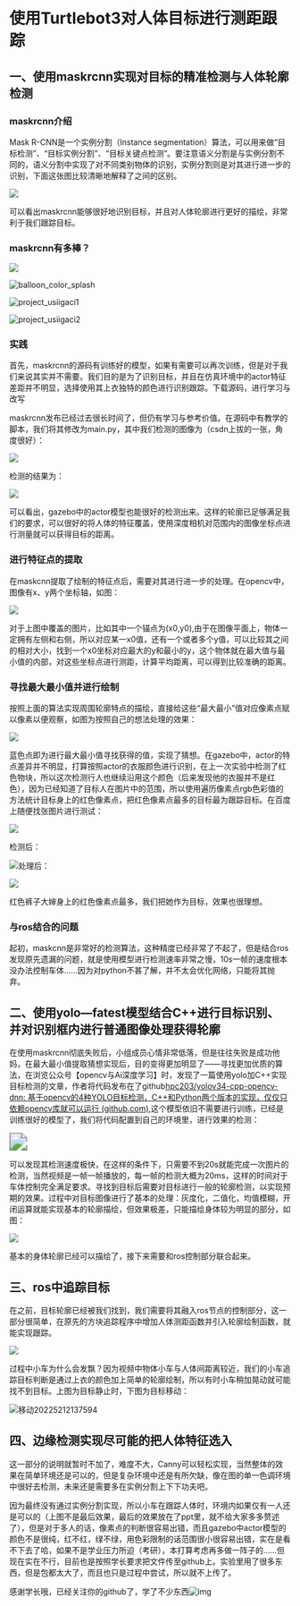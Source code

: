 # 使用Turtlebot3对人体目标进行测距跟踪

## 一、使用maskrcnn实现对目标的精准检测与人体轮廓检测

### maskrcnn介绍

Mask R-CNN是一个实例分割（Instance segmentation）算法，可以用来做“目标检测”、“目标实例分割”、“目标关键点检测”。要注意语义分割是与实例分割不同的，语义分割中实现了对不同类别物体的识别，实例分割则是对其进行进一步的识别，下面这张图比较清晰地解释了之间的区别。

![](C:\Users\LJ\Desktop\wangfei\lasted_homework\readme.imgs\区别.jpg)

可以看出maskrcnn能够很好地识别目标，并且对人体轮廓进行更好的描绘，非常利于我们跟踪目标。

### maskrcnn有多棒？

![](readme.imgs/4k_video.gif)

![balloon_color_splash](readme.imgs/balloon_color_splash.gif)

![project_usiigaci1](readme.imgs/project_usiigaci1.gif)

![project_usiigaci2](readme.imgs/project_usiigaci2.gif)

### 实践

首先，maskrcnn的源码有训练好的模型，如果有需要可以再次训练，但是对于我们来说其实并不需要。我们目的是为了识别目标，并且在仿真环境中的actor特征差距并不明显，选择使用其上衣独特的颜色进行识别跟踪。下载源码，进行学习与改写

[1]: https://github.com/matterport/Mask_RCNN

maskrcnn发布已经过去很长时间了，但仍有学习与参考价值。在源码中有教学的脚本，我们将其修改为main.py，其中我们检测的图像为（csdn上拔的一张，角度很好）：

![](readme.imgs/dchdg8-16531328261661.png)

检测的结果为：

![](readme.imgs/After_makscnn.png)

可以看出，gazebo中的actor模型也能很好的检测出来。这样的轮廓已足够满足我们的要求，可以很好的将人体的特征覆盖，使用深度相机对范围内的图像坐标点进行测量就可以获得目标的距离。

### 进行特征点的提取

在maskcnn提取了绘制的特征点后，需要对其进行进一步的处理。在opencv中，图像有x、y两个坐标轴，如图：

![](readme.imgs/2.png)

对于上图中覆盖的图片，比如其中一个锚点为(x0,y0),由于在图像平面上，物体一定拥有左侧和右侧，所以对应某一x0值，还有一个或者多个y值，可以比较其之间的相对大小，找到一个x0坐标对应最大的y和最小的y，这个物体就在最大值与最小值的内部，对这些坐标点进行测距，计算平均距离，可以得到比较准确的距离。

### 寻找最大最小值并进行绘制

按照上面的算法实现周围轮廓特点的描绘，直接给这些“最大最小”值对应像素点赋以像素以便观察，如图为按照自己的想法处理的效果：

![](readme.imgs/After_actor-16531337802302.png)

蓝色点即为进行最大最小值寻找获得的值，实现了猜想。在gazebo中，actor的特点差异并不明显，打算按照actor的衣服颜色进行识别，在上一次实验中检测了红色物块，所以这次检测行人也继续沿用这个颜色（后来发现他的衣服并不是红色），因为已经知道了目标人在图片中的范围，所以使用遍历像素点rgb色彩值的方法统计目标身上的红色像素点，把红色像素点最多的目标最为跟踪目标。在百度上随便找张图片进行测试：

![](readme.imgs/9.jpg)

检测后：

![](readme.imgs/%E5%BE%88%E6%99%AE%E9%80%9A%E7%9A%84%E5%9B%BE-16531341912503.png)处理后：

![](readme.imgs/After-16531342100444.png)

红色裤子大婶身上的红色像素点最多，我们把她作为目标，效果也很理想。

### 与ros结合的问题

起初，maskcnn是非常好的检测算法，这种精度已经非常了不起了，但是结合ros发现原先遗漏的问题，就是使用模型进行检测速率非常之慢，10s一帧的速度根本没办法控制车体……因为对python不甚了解，并不太会优化网络，只能将其抛弃。

## 二、使用yolo—fatest模型结合C++进行目标识别、并对识别框内进行普通图像处理获得轮廓

在使用maskrcnn彻底失败后，小组成员心情非常低落，但是往往失败是成功他妈，在最大最小值提取猜想实现后，目的变得更加明显了——寻找更加优质的算法，在浏览公众号【opencv与Ai深度学习】时，发现了一篇使用yolo加C++实现目标检测的文章，作者将代码发布在了github[hpc203/yolov34-cpp-opencv-dnn: 基于opencv的4种YOLO目标检测，C++和Python两个版本的实现，仅仅只依赖opencv库就可以运行 (github.com)](https://github.com/hpc203/yolov34-cpp-opencv-dnn),这个模型依旧不需要进行训练，已经是训练很好的模型了，我们将代码配置到自己的环境里，进行效果的检测：

<img src="readme.imgs/%E8%AF%BB%E5%8F%96%E8%A7%86%E9%A2%91%202022-05-17%2017-43-5220225212016231.gif" style="zoom:200%;" />

可以发现其检测速度极快，在这样的条件下，只需要不到20s就能完成一次图片的检测，当然视频是一帧一帧播放的，每一帧的检测大概为20ms，这样的时间对于车体控制完全满足要求。寻找到目标后需要对目标进行一般的轮廓检测，以实现预期的效果。过程中对目标图像进行了基本的处理：灰度化，二值化，均值模糊，开闭运算就能实现基本的轮廓描绘，但效果极差，只能描绘身体较为明显的部分，如图：

![](readme.imgs/srcimage%202022-05-17%2017-44-2920225212120252.gif)

基本的身体轮廓已经可以描绘了，接下来需要和ros控制部分联合起来。

## 三、ros中追踪目标

在之前，目标轮廓已经被我们找到，我们需要将其融入ros节点的控制部分，这一部分很简单，在原先的方块追踪程序中增加人体测距函数并引入轮廓绘制函数，就能实现跟踪。

![](readme.imgs/%E9%9D%99%E6%AD%A220225212125183.gif)

过程中小车为什么会发飘？因为视频中物体小车与人体间距离较近，我们的小车追踪目标判断是通过上衣的颜色加上简单的轮廓绘制，所以有时小车稍加晃动就可能找不到目标。上图为目标静止时，下图为目标移动：

![移动20225212137594](readme.imgs/%E7%A7%BB%E5%8A%A820225212137594.gif)

## 四、边缘检测实现尽可能的把人体特征选入

这一部分的说明就暂时不加了，难度不大，Canny可以轻松实现，当然整体的效果在简单环境还是可以的，但是复杂环境中还是有所欠缺，像在图的单一色调环境中很好去检测，未来还是需要多在实例分割上下下功夫吧。

因为最终没有通过实例分割实现，所以小车在跟踪人体时，环境内如果仅有一人还是可以的（上图不是最后效果，最后的效果放在了ppt里，就不给大家多多赘述了），但是对于多人的话，像素点的判断很容易出错，而且gazebo中actor模型的颜色不是很纯，红不红，绿不绿，用色彩限制的话范围很小很容易出错，实在是看不下去了哈，如果不是学业压力所迫（考研），本打算考虑再多做一阵子的……但现在实在不行，目前也是按照学长要求把文件传至github上。实验里用了很多东西，但是包都太大了，而且也只是过程中尝试，所以就不上传了。

感谢学长哦，已经关注你的github了，学了不少东西![img](readme.imgs/0019E872.png)